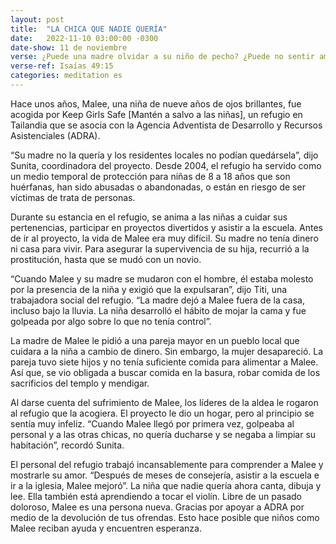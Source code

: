 ```yaml
---
layout: post
title:  "LA CHICA QUE NADIE QUERÍA"
date:   2022-11-10 03:00:00 -0300
date-show: 11 de noviembre
verse: ¿Puede una madre olvidar a su niño de pecho? ¿Puede no sentir amor por el niño al que dio a luz? Pero aun si eso fuera posible, yo no los olvidaría a ustedes. 
verse-ref: Isaías 49:15
categories: meditation es
---
```


Hace unos años, Malee, una niña de nueve años de ojos brillantes, fue acogida por Keep Girls Safe [Mantén a salvo a las niñas], un refugio en Tailandia que se asocia con la Agencia Adventista de Desarrollo y Recursos Asistenciales (ADRA).

“Su madre no la quería y los residentes locales no podían quedársela”, dijo Sunita, coordinadora del proyecto. Desde 2004, el refugio ha servido como un medio temporal de protección para niñas de 8 a 18 años que son huérfanas, han sido abusadas o abandonadas, o están en riesgo de ser víctimas de trata de personas.

Durante su estancia en el refugio, se anima a las niñas a cuidar sus pertenencias, participar en proyectos divertidos y asistir a la escuela. Antes de ir al proyecto, la vida de Malee era muy difícil. Su madre no tenía dinero ni casa para vivir. Para asegurar la supervivencia de su hija, recurrió a la prostitución, hasta que se mudó con un novio.

“Cuando Malee y su madre se mudaron con el hombre, él estaba molesto por la presencia de la niña y exigió que la expulsaran”, dijo Titi, una trabajadora social del refugio. “La madre dejó a Malee fuera de la casa, incluso bajo la lluvia. La niña desarrolló el hábito de mojar la cama y fue golpeada por algo sobre lo que no tenía control”.

La madre de Malee le pidió a una pareja mayor en un pueblo local que cuidara a la niña a cambio de dinero. Sin embargo, la mujer desapareció. La pareja tuvo siete hijos y no tenía suficiente comida para alimentar a Malee. Así que, se vio obligada a buscar comida en la basura, robar comida de los sacrificios del templo y mendigar.

Al darse cuenta del sufrimiento de Malee, los líderes de la aldea le rogaron al refugio que la acogiera. El proyecto le dio un hogar, pero al principio se sentía muy infeliz. “Cuando Malee llegó por primera vez, golpeaba al personal y a las otras chicas, no quería ducharse y se negaba a limpiar su habitación”, recordó Sunita.

El personal del refugio trabajó incansablemente para comprender a Malee y mostrarle su amor. “Después de meses de consejería, asistir a la escuela e ir a la iglesia, Malee mejoró”. La niña que nadie quería ahora canta, dibuja y lee. Ella también está aprendiendo a tocar el violín. Libre de un pasado doloroso, Malee es una persona nueva. Gracias por apoyar a ADRA por medio de la devolución de tus ofrendas. Esto hace posible que niños como Malee reciban ayuda y encuentren esperanza.

